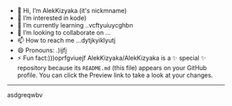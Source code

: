 - 👋 Hi, I’m AlekKizyaka (it's nickmname)
- 👀 I’m interested in kode)
- 🌱 I’m currently learning ..vcftyuiuycghbn
- 💞️ I’m looking to collaborate on ...
- 📫 How to reach me ...dytjkyiklyutj
- 😄 Pronouns: .)ijfj
- ⚡ Fun fact:)))oprfgviuejf
AlekKizyaka/AlekKizyaka is a ✨ special ✨ repository because its `README.md` (this file) appears on your GitHub profile.
You can click the Preview link to take a look at your changes.
---
asdgreqwbv
